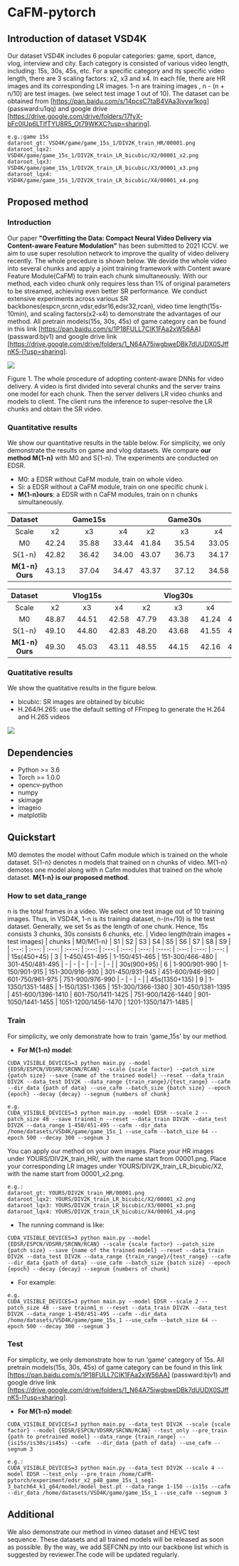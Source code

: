 # CaFM-pytorch

## Introduction of dataset VSD4K
Our dataset VSD4K includes 6 popular categories: game, sport, dance, vlog, interview and city. Each category is consisted of various video length, including: 15s, 30s, 45s, etc. For a specific category and its specific video length, there are 3 scaling factors: x2, x3 and x4. In each file, there are HR images and its corresponding LR images. 1-n are training images , n - (n + n/10) are test images. (we select test image 1 out of 10). The dataset can be obtained from [https://pan.baidu.com/s/14pcsC7taB4VAa3jvyw1kog] (passward:u1qq) and google drive [https://drive.google.com/drive/folders/17fyX-bFc0IUp6LTIfTYU8R5_Ot79WKXC?usp=sharing].

```
e.g.:game 15s
dataroot_gt: VSD4K/game/game_15s_1/DIV2K_train_HR/00001.png
dataroot_lqx2: VSD4K/game/game_15s_1/DIV2K_train_LR_bicubic/X2/00001_x2.png
dataroot_lqx3: VSD4K/game/game_15s_1/DIV2K_train_LR_bicubic/X3/00001_x3.png
dataroot_lqx4: VSD4K/game/game_15s_1/DIV2K_train_LR_bicubic/X4/00001_x4.png
```
## Proposed method
### Introduction
Our paper __"Overfitting the Data: Compact Neural Video Delivery via Content-aware Feature Modulation"__ has been submitted to 2021 ICCV. we aim to use super resolution network to improve the quality of video delivery recently. The whole precedure is shown below. We devide the whole video into several chunks and apply a joint training framework with Content aware Feature Module(CaFM) to train each chunk simultaneously. With our method, each video chunk only requires less than 1% of original parameters to be streamed, achieving even better SR performance. We conduct extensive experiments across various SR backbones(espcn,srcnn,vdsr,edsr16,edsr32,rcan), video time length(15s-10min), and scaling factors(x2-x4) to demonstrate the advantages of our method. 
All pretrain models(15s, 30s, 45s) of game category can be found in this link [https://pan.baidu.com/s/1P18FULL7CIK1FAa2xW56AA] (passward:bjv1) and google drive link [https://drive.google.com/drive/folders/1_N64A75iwgbweDBk7dUUDX0SJffnK5-l?usp=sharing]. 

<img src="./images/intro.png"> 

Figure 1. The whole procedure of adopting content-aware DNNs for video delivery. A video is first divided into several chunks and the server trains one model for each chunk. Then the server delivers LR video chunks and models to client. The client runs the inference to super-resolve the LR chunks and obtain the SR video.

### Quantitative results
We show our quantitative results in the table below. For simplicity, we only demonstrate the results on game and vlog datasets. We compare __our method M{1-n}__ with M0 and S{1-n}. The experiments are conducted on EDSR.
* M0: a EDSR without CaFM module, train on whole video.
* Si: a EDSR without a CaFM module, train on one specific chunk i.
* __M{1-n}ours__: a EDSR with n CaFM modules, train on n chunks simultaneously.

| Dataset |   | Game15s |   |   | Game30s |   |   | Game45s |   |
| :---: | :---: | :----: | :---: | :---: | :---: | :---: | :----: | :---: | :---: |
| Scale | x2 | x3 | x4| x2 | x3 | x4 | x2 | x3 | x4 |
| M0 | 42.24 | 35.88 | 33.44 | 41.84 | 35.54 | 33.05 | 42.11 | 35.75 | 33.33 |
| S{1-n} | 42.82 | 36.42 | 34.00 | 43.07 | 36.73 | 34.17 | 43.22 | 36.72 | 34.32 |
| __M{1-n} Ours__ | 43.13 | 37.04 | 34.47 | 43.37 | 37.12 | 34.58 | 43.46 | 37.31 | 34.79 |

| Dataset |   | Vlog15s |   |   | Vlog30s |   |   | Vlog45s |   |
| :---: | :---: | :----: | :---: | :---: | :---: | :---: | :----: | :---: | :---: |
| Scale | x2 | x3 | x4| x2 | x3 | x4 | x2 | x3 | x4 |
| M0 | 48.87 | 44.51 | 42.58 | 47.79 | 43.38 | 41.24 | 47.98 | 43.58 | 41.53 |
| S{1-n} | 49.10 | 44.80 | 42.83 | 48.20 | 43.68 | 41.55 | 48.48 | 44.12 | 42.12 |
| __M{1-n} Ours__ | 49.30 | 45.03 | 43.11 | 48.55 | 44.15 | 42.16 | 48.61 | 44.24 | 42.39 |
### Quatitative results
We show the quatitative results in the figure below.
* bicubic: SR images are obtained by bicubic
* H.264/H.265: use the default setting of FFmpeg to generate the H.264 and H.265 videos

<img src="./images/vis.png">



## Dependencies
* Python >= 3.6
* Torch >= 1.0.0
* opencv-python
* numpy
* skimage
* imageio
* matplotlib
## Quickstart
M0 demotes the model without Cafm module which is trained on the whole dataset. S{1-n} denotes n models that trained on n chunks of video. M{1-n} demotes one model along with n Cafm modules that trained on the whole dataset. __M{1-n} is our proposed method__.


### How to set data_range
n is the total frames in a video. We select one test image out of 10 training images. Thus, in VSD4K, 1-n is its training dataset, n-(n+/10) is the test dataset. Generally, we set 5s as the length of one chunk. Hence, 15s consists 3 chunks, 30s consists 6 chunks, etc. 
| Video length(train images + test images) | chunks | M0/M{1-n} | S1 | S2 | S3 | S4 | S5 | S6 | S7 | S8 | S9 |
| :---: | :---: | :---: | :----: | :---: | :---: | :---: | :---: | :----: | :---: | :---: | :---: | 
| 15s(450+45) | 3 | 1-450/451-495 | 1-150/451-465 | 151-300/466-480 | 301-450/481-495 | - | - | - | - | - | - | 
| 30s(900+95) | 6 | 1-900/901-990 | 1-150/901-915 | 151-300/916-930 | 301-450/931-945 | 451-600/946-960 | 601-750/961-975 | 751-900/976-990 | - | - | - | 
| 45s(1350+135) | 9 | 1-1350/1351-1485 | 1-150/1351-1365 | 151-300/1366-1380 | 301-450/1381-1395 | 451-600/1396-1410 | 601-750/1411-1425 | 751-900/1426-1440 | 901-1050/1441-1455 | 1051-1200/1456-1470 | 1201-1350/1471-1485 | 



### Train
For simplicity, we only demonstrate how to train 'game_15s' by our method.

* __For M{1-n} model__: 
```
CUDA_VISIBLE_DEVICES=3 python main.py --model {EDSR/ESPCN/VDSRR/SRCNN/RCAN} --scale {scale factor} --patch_size {patch size} --save {name of the trained model} --reset --data_train DIV2K --data_test DIV2K --data_range {train_range}/{test_range} --cafm --dir_data {path of data} --use_cafm --batch_size {batch size} --epoch {epoch} --decay {decay} --segnum {numbers of chunk}
```
```
e.g. 
CUDA_VISIBLE_DEVICES=3 python main.py --model EDSR --scale 2 --patch_size 48 --save trainm1_n --reset --data_train DIV2K --data_test DIV2K --data_range 1-450/451-495 --cafm --dir_data /home/datasets/VSD4K/game/game_15s_1 --use_cafm --batch_size 64 --epoch 500 --decay 300 --segnum 3
```

You can apply our method on your own images. Place your HR images under YOURS/DIV2K_train_HR/, with the name start from 00001.png. 
Place your corresponding LR images under YOURS/DIV2K_train_LR_bicubic/X2, with the name start from 00001_x2.png. 
```
e.g.:
dataroot_gt: YOURS/DIV2K_train_HR/00001.png
dataroot_lqx2: YOURS/DIV2K_train_LR_bicubic/X2/00001_x2.png
dataroot_lqx3: YOURS/DIV2K_train_LR_bicubic/X3/00001_x3.png
dataroot_lqx4: YOURS/DIV2K_train_LR_bicubic/X4/00001_x4.png
```
* The running command is like: 
```
CUDA_VISIBLE_DEVICES=3 python main.py --model {EDSR/ESPCN/VDSRR/SRCNN/RCAN} --scale {scale factor} --patch_size {patch size} --save {name of the trained model} --reset --data_train DIV2K --data_test DIV2K --data_range {train_range}/{test_range} --cafm --dir_data {path of data} --use_cafm --batch_size {batch size} --epoch {epoch} --decay {decay} --segnum {numbers of chunk}
```

* For example:
```
e.g. 
CUDA_VISIBLE_DEVICES=3 python main.py --model EDSR --scale 2 --patch_size 48 --save trainm1_n --reset --data_train DIV2K --data_test DIV2K --data_range 1-450/451-495 --cafm --dir_data /home/datasets/VSD4K/game/game_15s_1 --use_cafm --batch_size 64 --epoch 500 --decay 300 --segnum 3
```

### Test
For simplicity, we only demonstrate how to run 'game' category of 15s. All pretrain models(15s, 30s, 45s) of game category can be found in this link [https://pan.baidu.com/s/1P18FULL7CIK1FAa2xW56AA] (passward:bjv1) and google drive link [https://drive.google.com/drive/folders/1_N64A75iwgbweDBk7dUUDX0SJffnK5-l?usp=sharing]. 

* __For M{1-n} model__: 
```
CUDA_VISIBLE_DEVICES=3 python main.py --data_test DIV2K --scale {scale factor} --model {EDSR/ESPCN/VDSRR/SRCNN/RCAN} --test_only --pre_train {path to pretrained model} --data_range {train_range} --{is15s/is30s/is45s} --cafm  --dir_data {path of data} --use_cafm --segnum 3
```
```
e.g.:
CUDA_VISIBLE_DEVICES=3 python main.py --data_test DIV2K --scale 4 --model EDSR --test_only --pre_train /home/CaFM-pytorch/experiment/edsr_x2_p48_game_15s_1_seg1-3_batch64_k1_g64/model/model_best.pt --data_range 1-150 --is15s --cafm  --dir_data /home/datasets/VSD4K/game/game_15s_1 --use_cafm --segnum 3
```

## Additional

We also demonstrate our method in vimeo dataset and HEVC test sequence. These datasets and all trained models will be released as soon as possible. By the way, we add SEFCNN.py into our backbone list which is suggested by reviewer.The code will be updated regularly.
